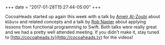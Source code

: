+++
date = "2017-01-28T15:27:44-05:00"
+++

CocoaHeads started up again this week with a talk by [Ameir Al-Zoubi](https://twitter.com/ameir) about `NSDate` and related concepts and a talk by [Rob Napier](https://twitter.com/cocoaphony) about applying lessons from functional programming to Swift. Both talks were really great and we had a pretty well attended meeting. If you didn't make it, stay tuned to [http://cocoaheads.tv](http://cocoaheads.tv) for the videos!
